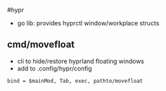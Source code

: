 #hypr
* go lib:  provides hyprctl window/workplace structs
## cmd/movefloat
* cli to hide/restore hyprland floating windows
* add to .config/hypr/config
  
```bind = $mainMod, Tab, exec, pathto/movefloat```
